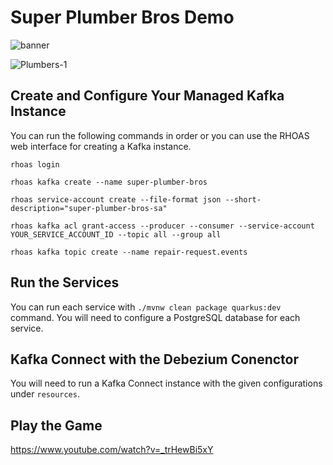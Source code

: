 # Super Plumber Bros Demo

![banner](https://user-images.githubusercontent.com/10568159/186654205-dcecc6c4-34c9-418a-afe3-f987e36368d0.png)

![Plumbers-1](https://user-images.githubusercontent.com/10568159/186654282-8d63b6ac-ac78-4230-b9b8-dbdf9847bfcb.jpg)


## Create and Configure Your Managed Kafka Instance

You can run the following commands in order or you can use the RHOAS web interface for creating a Kafka instance.

```shell
rhoas login
```

```shell
rhoas kafka create --name super-plumber-bros
```

```shell
rhoas service-account create --file-format json --short-description="super-plumber-bros-sa"
```

```shell
rhoas kafka acl grant-access --producer --consumer --service-account YOUR_SERVICE_ACCOUNT_ID --topic all --group all
```

```shell
rhoas kafka topic create --name repair-request.events
```

## Run the Services

You can run each service with `./mvnw clean package quarkus:dev` command.
You will need to configure a PostgreSQL database for each service.

## Kafka Connect with the Debezium Conenctor

You will need to run a Kafka Connect instance with the given configurations under `resources`.

## Play the Game

https://www.youtube.com/watch?v=_trHewBi5xY
